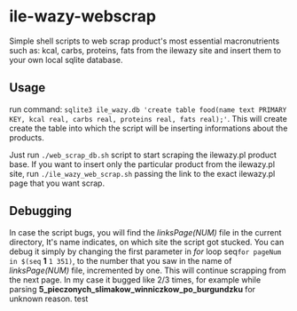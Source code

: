 # ile-wazy-webscrap

Simple shell scripts to web scrap product's most essential macronutrients such as: kcal, carbs, proteins, fats from the ilewazy site and insert them to your own local sqlite database. 

## Usage

run command: `sqlite3 ile_wazy.db 'create table food(name text PRIMARY KEY, kcal real, carbs real, proteins real, fats real);'`. This will create create the table into which the script will be inserting informations about the products.

Just run `./web_scrap_db.sh` script to start scraping the ilewazy.pl product base. If you want to insert only the particular product from the ilewazy.pl site, run `./ile_wazy_web_scrap.sh` passing the link to the exact ilewazy.pl page that you want scrap.

## Debugging

In case the script bugs, you will find the *linksPage(NUM)* file in the current directory, It's name indicates, on which site the script got stucked. You can debug it simply by changing the first parameter in *for* loop seq`for pageNum in $(seq` **1** `1 351)`, to the number that you saw in the name of *linksPage(NUM)* file, incremented by one. This will continue scrapping from the next page. In my case it bugged like 2/3 times, for example while parsing **5_pieczonych_slimakow_winniczkow_po_burgundzku** for unknown reason.
test
